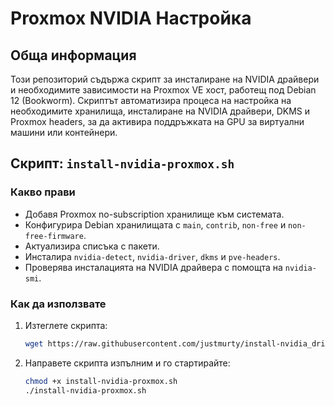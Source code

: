 # Proxmox NVIDIA Настройка

## Обща информация

Този репозиторий съдържа скрипт за инсталиране на NVIDIA драйвери и необходимите зависимости на Proxmox VE хост, работещ под Debian 12 (Bookworm). Скриптът автоматизира процеса на настройка на необходимите хранилища, инсталиране на NVIDIA драйвери, DKMS и Proxmox headers, за да активира поддръжката на GPU за виртуални машини или контейнери.

## Скрипт: `install-nvidia-proxmox.sh`

### Какво прави

- Добавя Proxmox no-subscription хранилище към системата.
- Конфигурира Debian хранилищата с `main`, `contrib`, `non-free` и `non-free-firmware`.
- Актуализира списъка с пакети.
- Инсталира `nvidia-detect`, `nvidia-driver`, `dkms` и `pve-headers`.
- Проверява инсталацията на NVIDIA драйвера с помощта на `nvidia-smi`.

### Как да използвате

1. Изтеглете скрипта:

   ```bash
   wget https://raw.githubusercontent.com/justmurty/install-nvidia_drivers-proxmox-linux/refs/heads/main/install-nvidia-drivers.sh

2. Направете скрипта изпълним и го стартирайте:

   ```bash
   chmod +x install-nvidia-proxmox.sh
   ./install-nvidia-proxmox.sh
